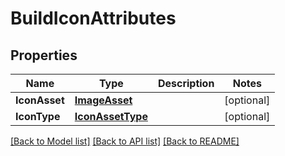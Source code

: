 # BuildIconAttributes

## Properties

Name | Type | Description | Notes
------------ | ------------- | ------------- | -------------
**IconAsset** | [**ImageAsset**](ImageAsset.md) |  | [optional] 
**IconType** | [**IconAssetType**](IconAssetType.md) |  | [optional] 

[[Back to Model list]](../README.md#documentation-for-models) [[Back to API list]](../README.md#documentation-for-api-endpoints) [[Back to README]](../README.md)


